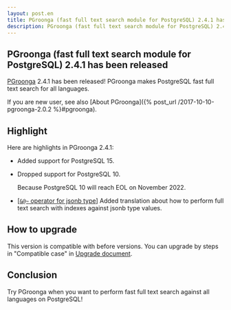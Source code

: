 ```yaml
---
layout: post.en
title: PGroonga (fast full text search module for PostgreSQL) 2.4.1 has been released
description: PGroonga (fast full text search module for PostgreSQL) 2.4.1 has been released!
---
```


## PGroonga (fast full text search module for PostgreSQL) 2.4.1 has been released

[PGroonga](https://pgroonga.github.io/) 2.4.1 has been released! PGroonga makes PostgreSQL fast full text search for all languages.

If you are new user, see also [About PGroonga]({% post_url /2017-10-10-pgroonga-2.0.2 %}#pgroonga).

## Highlight

Here are highlights in PGroonga 2.4.1:

  * Added support for PostgreSQL 15.

  * Dropped support for PostgreSQL 10.

    Because PostgreSQL 10 will reach EOL on November 2022.

  * [[`` &@~ `` operator for jsonb type](https://pgroonga.github.io/reference/operators/query-jsonb-v2.html)] Added translation about how to perform full text search with indexes against jsonb type values. 
  
## How to upgrade

This version is compatible with before versions. You can upgrade by steps in "Compatible case" in [Upgrade document](https://pgroonga.github.io/upgrade/#compatible-case).

## Conclusion

Try PGroonga when you want to perform fast full text search against all languages on PostgreSQL!
